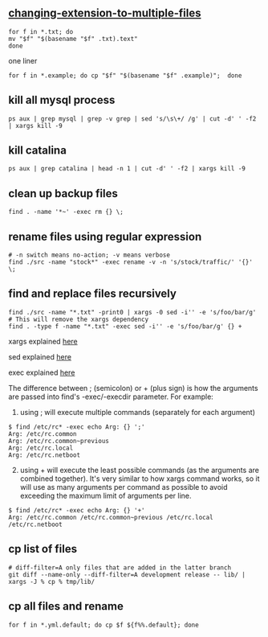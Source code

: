 [changing-extension-to-multiple-files](http://unix.stackexchange.com/questions/19654/changing-extension-to-multiple-files)
---
```shell
for f in *.txt; do
mv "$f" "$(basename "$f" .txt).text"
done
```
one liner
```
for f in *.example; do cp "$f" "$(basename "$f" .example)";  done
```


kill all mysql process
---
```
ps aux | grep mysql | grep -v grep | sed 's/\s\+/ /g' | cut -d' ' -f2 | xargs kill -9
```


kill catalina
---
```shell
ps aux | grep catalina | head -n 1 | cut -d' ' -f2 | xargs kill -9
```

clean up backup files
---
```shell
find . -name '*~' -exec rm {} \;
```

rename files using regular expression
---
```shell
# -n switch means no-action; -v means verbose
find ./src -name "stock*" -exec rename -v -n 's/stock/traffic/' '{}' \;
```

find and replace files recursively
---
```shell
find ./src -name "*.txt" -print0 | xargs -0 sed -i'' -e 's/foo/bar/g'
# This will remove the xargs dependency
find . -type f -name "*.txt" -exec sed -i'' -e 's/foo/bar/g' {} +
```

xargs explained [here](https://linux.die.net/man/1/xargs)

sed explained [here](http://www.grymoire.com/Unix/Sed.html#uh-62h)

exec explained [here](https://unix.stackexchange.com/questions/195939/what-is-meaning-of-in-finds-exec-command)


The difference between ; (semicolon) or + (plus sign) is how the arguments are passed into find's -exec/-execdir parameter. For example:

1. using ; will execute multiple commands (separately for each argument)

```
$ find /etc/rc* -exec echo Arg: {} ';'
Arg: /etc/rc.common
Arg: /etc/rc.common~previous
Arg: /etc/rc.local
Arg: /etc/rc.netboot
```
2. using + will execute the least possible commands (as the arguments are combined together). It's very similar to how xargs command works, so it will use as many arguments per command as possible to avoid exceeding the maximum limit of arguments per line.

```
$ find /etc/rc* -exec echo Arg: {} '+'
Arg: /etc/rc.common /etc/rc.common~previous /etc/rc.local /etc/rc.netboot
```

cp list of files
---
```
# diff-filter=A only files that are added in the latter branch
git diff --name-only --diff-filter=A development release -- lib/ | xargs -J % cp % tmp/lib/
```

cp all files and rename
---
```
for f in *.yml.default; do cp $f ${f%%.default}; done
```
